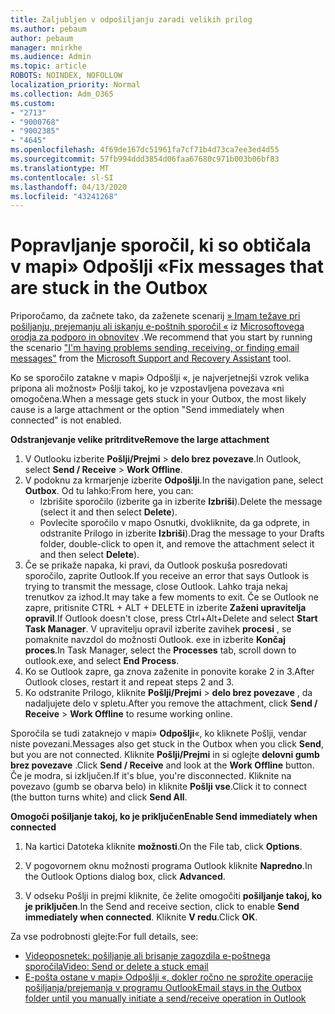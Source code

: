 ```yaml
---
title: Zaljubljen v odpošiljanju zaradi velikih prilog
ms.author: pebaum
author: pebaum
manager: mnirkhe
ms.audience: Admin
ms.topic: article
ROBOTS: NOINDEX, NOFOLLOW
localization_priority: Normal
ms.collection: Adm_O365
ms.custom:
- "2713"
- "9000768"
- "9002385"
- "4645"
ms.openlocfilehash: 4f69de167dc51961fa7cf71b4d73ca7ee3ed4d55
ms.sourcegitcommit: 57fb994ddd3854d06faa67680c971b003b06bf83
ms.translationtype: MT
ms.contentlocale: sl-SI
ms.lasthandoff: 04/13/2020
ms.locfileid: "43241268"
---
```

# <a name="fix-messages-that-are-stuck-in-the-outbox"></a><span data-ttu-id="edd9a-102">Popravljanje sporočil, ki so obtičala v mapi» Odpošlji «</span><span class="sxs-lookup"><span data-stu-id="edd9a-102">Fix messages that are stuck in the Outbox</span></span>

<span data-ttu-id="edd9a-103">Priporočamo, da začnete tako, da zaženete scenarij [» Imam težave pri pošiljanju, prejemanju ali iskanju e-poštnih sporočil «](https://aka.ms/SaRA-OutlookSendReceive) iz [Microsoftovega orodja za podporo in obnovitev](https://diagnostics.office.com/#/) .</span><span class="sxs-lookup"><span data-stu-id="edd9a-103">We recommend that you start by running the scenario ["I'm having problems sending, receiving, or finding email messages"](https://aka.ms/SaRA-OutlookSendReceive) from the [Microsoft Support and Recovery Assistant](https://diagnostics.office.com/#/) tool.</span></span>

<span data-ttu-id="edd9a-104">Ko se sporočilo zatakne v mapi» Odpošlji «, je najverjetnejši vzrok velika pripona ali možnost» Pošlji takoj, ko je vzpostavljena povezava «ni omogočena.</span><span class="sxs-lookup"><span data-stu-id="edd9a-104">When a message gets stuck in your Outbox, the most likely cause is a large attachment or the option "Send immediately when connected" is not enabled.</span></span>

<span data-ttu-id="edd9a-105">**Odstranjevanje velike pritrditve**</span><span class="sxs-lookup"><span data-stu-id="edd9a-105">**Remove the large attachment**</span></span>

1. <span data-ttu-id="edd9a-106">V Outlooku izberite **Pošlji/Prejmi** > **delo brez povezave**.</span><span class="sxs-lookup"><span data-stu-id="edd9a-106">In Outlook, select **Send / Receive** > **Work Offline**.</span></span> 
2. <span data-ttu-id="edd9a-107">V podoknu za krmarjenje izberite **Odpošlji**.</span><span class="sxs-lookup"><span data-stu-id="edd9a-107">In the navigation pane, select **Outbox**.</span></span> <span data-ttu-id="edd9a-108">Od tu lahko:</span><span class="sxs-lookup"><span data-stu-id="edd9a-108">From here, you can:</span></span> 
    - <span data-ttu-id="edd9a-109">Izbrišite sporočilo (izberite ga in izberite **Izbriši**).</span><span class="sxs-lookup"><span data-stu-id="edd9a-109">Delete the message (select it and then select **Delete**).</span></span>
    - <span data-ttu-id="edd9a-110">Povlecite sporočilo v mapo Osnutki, dvokliknite, da ga odprete, in odstranite Prilogo in izberite **Izbriši**).</span><span class="sxs-lookup"><span data-stu-id="edd9a-110">Drag the message to your Drafts folder, double-click to open it, and remove the attachment select it and then select **Delete**).</span></span>
3. <span data-ttu-id="edd9a-111">Če se prikaže napaka, ki pravi, da Outlook poskuša posredovati sporočilo, zaprite Outlook.</span><span class="sxs-lookup"><span data-stu-id="edd9a-111">If you receive an error that says Outlook is trying to transmit the message, close Outlook.</span></span> <span data-ttu-id="edd9a-112">Lahko traja nekaj trenutkov za izhod.</span><span class="sxs-lookup"><span data-stu-id="edd9a-112">It may take a few moments to exit.</span></span> <span data-ttu-id="edd9a-113">Če se Outlook ne zapre, pritisnite CTRL + ALT + DELETE in izberite **Zaženi upravitelja opravil**.</span><span class="sxs-lookup"><span data-stu-id="edd9a-113">If Outlook doesn't close, press Ctrl+Alt+Delete and select **Start Task Manager**.</span></span> <span data-ttu-id="edd9a-114">V upravitelju opravil izberite zavihek **procesi** , se pomaknite navzdol do možnosti Outlook. exe in izberite **Končaj proces**.</span><span class="sxs-lookup"><span data-stu-id="edd9a-114">In Task Manager, select the **Processes** tab, scroll down to outlook.exe, and select **End Process**.</span></span>
4. <span data-ttu-id="edd9a-115">Ko se Outlook zapre, ga znova zaženite in ponovite korake 2 in 3.</span><span class="sxs-lookup"><span data-stu-id="edd9a-115">After Outlook closes, restart it and repeat steps 2 and 3.</span></span> 
5. <span data-ttu-id="edd9a-116">Ko odstranite Prilogo, kliknite **Pošlji/Prejmi** > **delo brez povezave** , da nadaljujete delo v spletu.</span><span class="sxs-lookup"><span data-stu-id="edd9a-116">After you remove the attachment, click **Send / Receive** > **Work Offline** to resume working online.</span></span> 

<span data-ttu-id="edd9a-117">Sporočila se tudi zataknejo v mapi» **Odpošlji**«, ko kliknete Pošlji, vendar niste povezani.</span><span class="sxs-lookup"><span data-stu-id="edd9a-117">Messages also get stuck in the Outbox when you click **Send**, but you are not connected.</span></span> <span data-ttu-id="edd9a-118">Kliknite **Pošlji/Prejmi** in si oglejte **delovni gumb brez povezave** .</span><span class="sxs-lookup"><span data-stu-id="edd9a-118">Click **Send / Receive** and look at the **Work Offline** button.</span></span> <span data-ttu-id="edd9a-119">Če je modra, si izključen.</span><span class="sxs-lookup"><span data-stu-id="edd9a-119">If it's blue, you're disconnected.</span></span> <span data-ttu-id="edd9a-120">Kliknite na povezavo (gumb se obarva belo) in kliknite **Pošlji vse**.</span><span class="sxs-lookup"><span data-stu-id="edd9a-120">Click it to connect (the button turns white) and click **Send All**.</span></span>
 
<span data-ttu-id="edd9a-121">**Omogoči pošiljanje takoj, ko je priključen**</span><span class="sxs-lookup"><span data-stu-id="edd9a-121">**Enable Send immediately when connected**</span></span>
 
1. <span data-ttu-id="edd9a-122">Na kartici Datoteka kliknite **možnosti**.</span><span class="sxs-lookup"><span data-stu-id="edd9a-122">On the File tab, click **Options**.</span></span>

2. <span data-ttu-id="edd9a-123">V pogovornem oknu možnosti programa Outlook kliknite **Napredno**.</span><span class="sxs-lookup"><span data-stu-id="edd9a-123">In the Outlook Options dialog box, click **Advanced**.</span></span>

3. <span data-ttu-id="edd9a-124">V odseku Pošlji in prejmi kliknite, če želite omogočiti **pošiljanje takoj, ko je priključen**.</span><span class="sxs-lookup"><span data-stu-id="edd9a-124">In the Send and receive section, click to enable **Send immediately when connected**.</span></span> <span data-ttu-id="edd9a-125">Kliknite **V redu**.</span><span class="sxs-lookup"><span data-stu-id="edd9a-125">Click **OK**.</span></span>
 
<span data-ttu-id="edd9a-126">Za vse podrobnosti glejte:</span><span class="sxs-lookup"><span data-stu-id="edd9a-126">For full details, see:</span></span>
- [<span data-ttu-id="edd9a-127">Videoposnetek: pošiljanje ali brisanje zagozdila e-poštnega sporočila</span><span class="sxs-lookup"><span data-stu-id="edd9a-127">Video: Send or delete a stuck email</span></span>](https://support.office.com/article/Video-Send-or-delete-an-email-stuck-in-your-outbox-26d5d34a-4e5f-444a-a9e8-44db04a94dec) 
- [<span data-ttu-id="edd9a-128">E-pošta ostane v mapi» Odpošlji «, dokler ročno ne sprožite operacije pošiljanja/prejemanja v programu Outlook</span><span class="sxs-lookup"><span data-stu-id="edd9a-128">Email stays in the Outbox folder until you manually initiate a send/receive operation in Outlook</span></span>](https://support.microsoft.com/help/2797572/email-stays-in-the-outbox-folder-until-you-manually-initiate-a-send-re)
